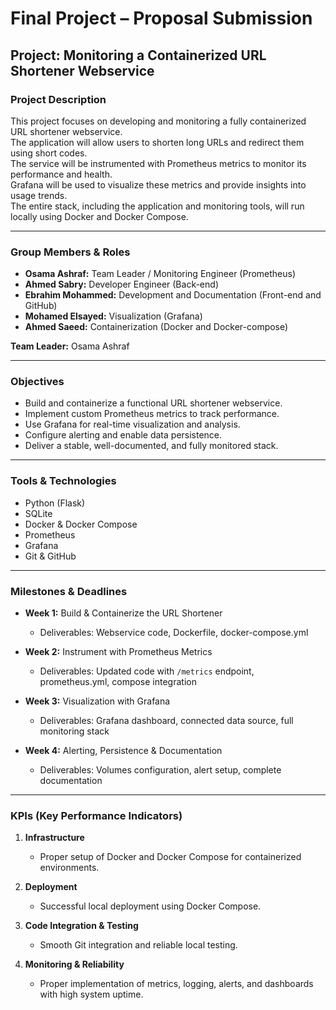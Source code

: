 # Final Project – Proposal Submission  

## Project: Monitoring a Containerized URL Shortener Webservice  

### Project Description  
This project focuses on developing and monitoring a fully containerized URL shortener webservice.  
The application will allow users to shorten long URLs and redirect them using short codes.  
The service will be instrumented with Prometheus metrics to monitor its performance and health.  
Grafana will be used to visualize these metrics and provide insights into usage trends.  
The entire stack, including the application and monitoring tools, will run locally using Docker and Docker Compose.  

---

### Group Members & Roles  
- **Osama Ashraf:** Team Leader / Monitoring Engineer (Prometheus)  
- **Ahmed Sabry:** Developer Engineer (Back-end)  
- **Ebrahim Mohammed:** Development and Documentation (Front-end and GitHub)  
- **Mohamed Elsayed:** Visualization (Grafana)  
- **Ahmed Saeed:** Containerization (Docker and Docker-compose)  

**Team Leader:** Osama Ashraf  

---

### Objectives  
- Build and containerize a functional URL shortener webservice.  
- Implement custom Prometheus metrics to track performance.  
- Use Grafana for real-time visualization and analysis.  
- Configure alerting and enable data persistence.  
- Deliver a stable, well-documented, and fully monitored stack.  

---

### Tools & Technologies  
- Python (Flask)  
- SQLite  
- Docker & Docker Compose  
- Prometheus  
- Grafana  
- Git & GitHub  

---

### Milestones & Deadlines  

- **Week 1:** Build & Containerize the URL Shortener  
  - Deliverables: Webservice code, Dockerfile, docker-compose.yml  

- **Week 2:** Instrument with Prometheus Metrics  
  - Deliverables: Updated code with `/metrics` endpoint, prometheus.yml, compose integration  

- **Week 3:** Visualization with Grafana  
  - Deliverables: Grafana dashboard, connected data source, full monitoring stack  

- **Week 4:** Alerting, Persistence & Documentation  
  - Deliverables: Volumes configuration, alert setup, complete documentation  

---

### KPIs (Key Performance Indicators)  

1. **Infrastructure**  
   - Proper setup of Docker and Docker Compose for containerized environments.  

2. **Deployment**  
   - Successful local deployment using Docker Compose.  

3. **Code Integration & Testing**  
   - Smooth Git integration and reliable local testing.  

4. **Monitoring & Reliability**  
   - Proper implementation of metrics, logging, alerts, and dashboards with high system uptime.  

